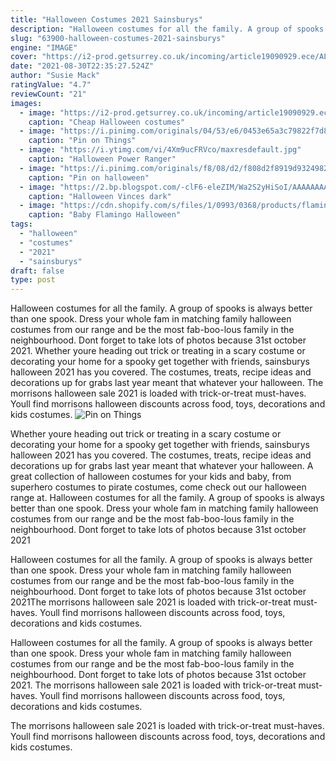 ```yaml
---
title: "Halloween Costumes 2021 Sainsburys"
description: "Halloween costumes for all the family. A group of spooks is always better than one spook. Dress your whole fam in matching family halloween costumes from our range and be the most fab-boo-lous family in the neighbourhood. Dont forget to take lots of photos because 31st october 2021"
slug: "63900-halloween-costumes-2021-sainsburys"
engine: "IMAGE"
cover: "https://i2-prod.getsurrey.co.uk/incoming/article19090929.ece/ALTERNATES/s508/0_Untitled-design-9.png"
date: "2021-08-30T22:35:27.524Z"
author: "Susie Mack"
ratingValue: "4.7"
reviewCount: "21"
images:
  - image: "https://i2-prod.getsurrey.co.uk/incoming/article19090929.ece/ALTERNATES/s508/0_Untitled-design-9.png"
    caption: "Cheap Halloween costumes"
  - image: "https://i.pinimg.com/originals/04/53/e6/0453e65a3c79822f7d8ea9e8fd10f7d7.jpg"
    caption: "Pin on Things"
  - image: "https://i.ytimg.com/vi/4Xm9ucFRVco/maxresdefault.jpg"
    caption: "Halloween Power Ranger"
  - image: "https://i.pinimg.com/originals/f8/08/d2/f808d2f8919d93249821925329570bce.png"
    caption: "Pin on halloween"
  - image: "https://2.bp.blogspot.com/-clF6-eleZIM/Wa2S2yHiSoI/AAAAAAAAB-M/LVDT32XYNEw4sfQ4LfVpfg-WzWUqxpcuQCLcBGAs/s1600/20170904_094846.jpg"
    caption: "Halloween Vinces dark"
  - image: "https://cdn.shopify.com/s/files/1/0993/0368/products/flamingo10.3_2000x.png?v=1507050908"
    caption: "Baby Flamingo Halloween"
tags:
  - "halloween"
  - "costumes"
  - "2021"
  - "sainsburys"
draft: false
type: post
---
```


Halloween costumes for all the family. A group of spooks is always better than one spook. Dress your whole fam in matching family halloween costumes from our range and be the most fab-boo-lous family in the neighbourhood. Dont forget to take lots of photos because 31st october 2021. Whether youre heading out trick or treating in a scary costume or decorating your home for a spooky get together with friends, sainsburys halloween 2021 has you covered. The costumes, treats, recipe ideas and decorations up for grabs last year meant that whatever your halloween. The morrisons halloween sale 2021 is loaded with trick-or-treat must-haves. Youll find morrisons halloween discounts across food, toys, decorations and kids costumes.
![Pin on Things](https://i.pinimg.com/originals/04/53/e6/0453e65a3c79822f7d8ea9e8fd10f7d7.jpg "Pin on Things")

Whether youre heading out trick or treating in a scary costume or decorating your home for a spooky get together with friends, sainsburys halloween 2021 has you covered. The costumes, treats, recipe ideas and decorations up for grabs last year meant that whatever your halloween. A great collection of halloween costumes for your kids and baby, from superhero costumes to pirate costumes, come check out our halloween range at. Halloween costumes for all the family. A group of spooks is always better than one spook. Dress your whole fam in matching family halloween costumes from our range and be the most fab-boo-lous family in the neighbourhood. Dont forget to take lots of photos because 31st october 2021
<!--inArticleAds-->

<!--galleryOne-->

Halloween costumes for all the family. A group of spooks is always better than one spook. Dress your whole fam in matching family halloween costumes from our range and be the most fab-boo-lous family in the neighbourhood. Dont forget to take lots of photos because 31st october 2021The morrisons halloween sale 2021 is loaded with trick-or-treat must-haves. Youll find morrisons halloween discounts across food, toys, decorations and kids costumes.
<!--inArticleAds-->

<!--galleryTwo-->

Halloween costumes for all the family. A group of spooks is always better than one spook. Dress your whole fam in matching family halloween costumes from our range and be the most fab-boo-lous family in the neighbourhood. Dont forget to take lots of photos because 31st october 2021. The morrisons halloween sale 2021 is loaded with trick-or-treat must-haves. Youll find morrisons halloween discounts across food, toys, decorations and kids costumes.
<!--galleryThree-->

The morrisons halloween sale 2021 is loaded with trick-or-treat must-haves. Youll find morrisons halloween discounts across food, toys, decorations and kids costumes.